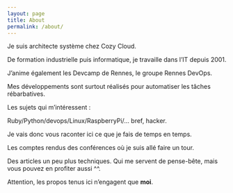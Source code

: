 ```yaml
---
layout: page
title: About
permalink: /about/
---
```


Je suis architecte système chez Cozy Cloud.

De formation industrielle puis informatique, je travaille dans l’IT depuis 2001.

J’anime également les Devcamp de Rennes, le groupe Rennes DevOps.

Mes développements sont surtout réalisés pour automatiser les tâches rébarbatives.

Les sujets qui m’intéressent :

Ruby/Python/devops/Linux/RaspberryPi/… bref, hacker.

Je vais donc vous raconter ici ce que je fais de temps en temps.

Les comptes rendus des conférences où je suis allé faire un tour.

Des articles un peu plus techniques. Qui me servent de pense-bête, mais vous pouvez en profiter aussi ^^.

Attention, les propos tenus ici n’engagent que **moi**.
